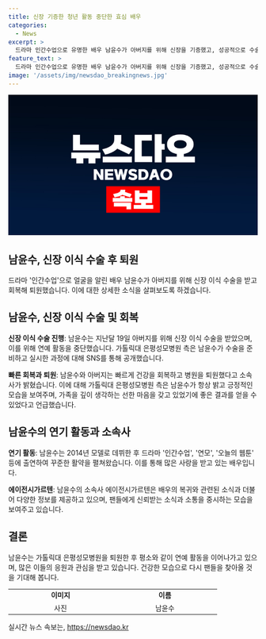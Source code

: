 ```yaml
---
title: 신장 기증한 청년 활동 중단한 효심 배우
categories:
  - News
excerpt: >
  드라마 인간수업으로 유명한 배우 남윤수가 아버지를 위해 신장을 기증했고, 성공적으로 수술을 마치고 퇴원했다. 이에 에이전시는 남윤수와 아버지가 빠르게 회복 중이라고 전했다. 남윤수는 연예 활동을 중단하고 올 초부터 이식 수술을 준비했으며, 병원 측은 그의 긍정적인 모습과 선한 마음에 감사의 글을 남겼다. 2014년 모델로 데뷔한 남윤수는 인간수업, 연모, 오늘의 웹툰 등에서 활약 중인 배우이다.
feature_text: >
  드라마 인간수업으로 유명한 배우 남윤수가 아버지를 위해 신장을 기증했고, 성공적으로 수술을 마치고 퇴원했다. 이에 에이전시는 남윤수와 아버지가 빠르게 회복 중이라고 전했다. 남윤수는 연예 활동을 중단하고 올 초부터 이식 수술을 준비했으며, 병원 측은 그의 긍정적인 모습과 선한 마음에 감사의 글을 남겼다. 2014년 모델로 데뷔한 남윤수는 인간수업, 연모, 오늘의 웹툰 등에서 활약 중인 배우이다.
image: '/assets/img/newsdao_breakingnews.jpg'
---
```


<p><img src="/assets/img/newsdao_breakingnews.jpg" alt="ranknews 속보" /></p>

<h2>남윤수, 신장 이식 수술 후 퇴원</h2>

<p data-ke-size="size16">드라마 '인간수업'으로 얼굴을 알린 배우 남윤수가 아버지를 위해 신장 이식 수술을 받고 회복해 퇴원했습니다. 이에 대한 상세한 소식을 살펴보도록 하겠습니다.</p>

<h2 data-ke-size="size26">남윤수, 신장 이식 수술 및 회복</h2>

<p><b>신장 이식 수술 진행</b>: 남윤수는 지난달 19일 아버지를 위해 신장 이식 수술을 받았으며, 이를 위해 연예 활동을 중단했습니다. 가톨릭대 은평성모병원 측은 남윤수가 수술을 준비하고 실시한 과정에 대해 SNS를 통해 공개했습니다.</p>

<p><b>빠른 회복과 퇴원</b>: 남윤수와 아버지는 빠르게 건강을 회복하고 병원을 퇴원했다고 소속사가 밝혔습니다. 이에 대해 가톨릭대 은평성모병원 측은 남윤수가 항상 밝고 긍정적인 모습을 보여주며, 가족을 깊이 생각하는 선한 마음을 갖고 있었기에 좋은 결과를 얻을 수 있었다고 언급했습니다.</p>

<h2 data-ke-size="size26">남윤수의 연기 활동과 소속사</h2>

<p><b>연기 활동</b>: 남윤수는 2014년 모델로 데뷔한 후 드라마 '인간수업', '연모', '오늘의 웹툰' 등에 출연하여 꾸준한 활약을 펼쳐왔습니다. 이를 통해 많은 사랑을 받고 있는 배우입니다.</p>

<p><b>에이전시가르텐</b>: 남윤수의 소속사 에이전시가르텐은 배우의 복귀와 관련된 소식과 더불어 다양한 정보를 제공하고 있으며, 팬들에게 신뢰받는 소식과 소통을 중시하는 모습을 보여주고 있습니다.</p>

<h2 data-ke-size="size26">결론</h2>

<p>남윤수는 가톨릭대 은평성모병원을 퇴원한 후 평소와 같이 연예 활동을 이어나가고 있으며, 많은 이들의 응원과 관심을 받고 있습니다. 건강한 모습으로 다시 팬들을 찾아올 것을 기대해 봅니다.</p>

<table>
    <tbody>
        <tr>
            <td style="text-align: center; width: 197px; height: 18px;"><b>이미지</b></td>
            <td style="text-align: center; width: 197px; height: 18px;"><b>이름</b></td>
        </tr>
        <tr>
            <td style="text-align: center;">사진</td>
            <td style="text-align: center;">남윤수</td>
        </tr>
    </tbody>
</table>
실시간 뉴스 속보는, <a href="https://newsdao.kr" rel="dofollow">https://newsdao.kr</a>


